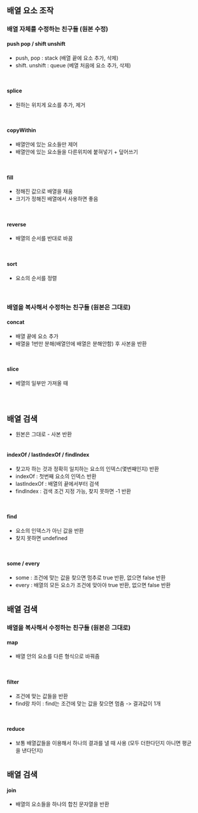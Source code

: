 ## 배열 요소 조작

### 배열 자체를 수정하는 친구들 (원본 수정)
#### push pop / shift unshift
- push, pop : stack (배열 끝에 요소 추가, 삭제)
- shift. unshift : queue (베열 처음에 요소 추가, 삭제)
<br>

#### splice
- 원하는 위치게 요소를 추가, 제거
<br>

#### copyWithin
- 배열안에 있는 요소들만 제어
- 배열안에 있는 요소들을 다른위치에 붙혀넣기 + 덮어쓰기
<br>

#### fill
- 정해진 값으로 배열을 채움
- 크기가 정해진 배열에서 사용하면 좋음
<br>

#### reverse
- 배열의 순서를 반대로 바꿈
<br>

#### sort
- 요소의 순서를 정렬
<br><br><br>

### 배열을 복사해서 수정하는 친구들 (원본은 그대로)
#### concat
- 배열 끝에 요소 추가
- 배열을 1번만 분해(배열안에 배열은 분해안함) 후 사본을 반환
<br>

#### slice
- 베열의 일부만 가져올 때
<br>

#
## 배열 검색
- 원본은 그대로 - 사본 반환
<br><br>

#### indexOf / lastIndexOf / findIndex
- 찾고자 하는 것과 정확히 일치하는 요소의 인덱스(몇번째인지) 반환
- indexOf : 첫번째 요소의 인덱스 반환
- lastIndexOf : 배열의 끝에서부터 검색
- findIndex : 검색 조건 지정 가능, 찾지 못하면 -1 반환
<br>

#### find
- 요소의 인덱스가 아닌 값을 반환
- 찾지 못하면 undefined
<br>

#### some / every
- some : 조건에 맞는 값을 찾으면 멈추로 true 반환, 없으면 false 반환
- every : 배열의 모든 요소가 조건에 맞아야 true 반환, 없으면 false 반환

#
## 배열 검색
### 배열을 복사해서 수정하는 친구들 (원본은 그대로)
#### map
- 배열 안의 요소를 다른 형식으로 바꿔줌
<br>

#### filter
- 조건에 맞는 값들을 반환
- find랑 차이 : find는 조건에 맞는 값을 찾으면 멈춤 -> 결과값이 1개
<br>

#### reduce
-  보통 배열값들을 이용해서 하나의 결과를 낼 때 사용 (모두 더한다던지 아니면 평균을 낸다던지)
#

## 배열 검색
#### join
- 배열의 요소들을 하나의 합친 문자열을 반환
